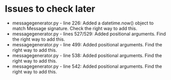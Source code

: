 # Issues to check later

 - messagegenerator.py - line 226: Added a datetime.now() object to match Message signature. Check the right way to add this.
 - messagegenerator.py - lines 527/529: Added positional arguments. Find the right way to add this.
 - messagegenerator.py - line 499: Added positional arguments. Find the right way to add this.
 - messagegenerator.py - line 538: Added positional arguments. Find the right way to add this.
 - messagegenerator.py - line 542: Added positional arguments. Find the right way to add this.
